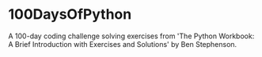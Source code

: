 # 100DaysOfPython
A 100-day coding challenge solving exercises from 'The Python Workbook: A Brief Introduction with Exercises and Solutions' by Ben Stephenson.
